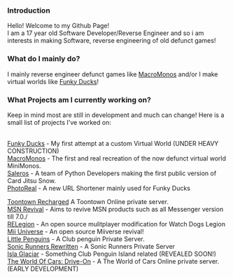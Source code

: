 ### Introduction
Hello! Welcome to my Github Page!<br> I am a 17 year old Software Developer/Reverse Engineer and so i am interests in making Software, reverse engineering of old defunct games!<br>

### What do I mainly do?
I mainly reverse engineer defunct games like <a href="https://github.com/MacroMonos/">MacroMonos</a> and/or I make virtual worlds like <a href="https://funkyducks.ml/">Funky Ducks</a>!

### What Projects am I currently working on?
Keep in mind most are still in development and much can change! Here is a small list of projects I've worked on:<br><br>

<a href="https://funkyducks.ml/">Funky Ducks</a> - My first attempt at a custom Virtual World (UNDER HEAVY CONSTRUCTION)<br>
<a href="https://github.com/MacroMonos/">MacroMonos</a> - The first and real recreation of the now defunct virtual world MiniMonos.<br>
<a href="https://github.com/saleros">Saleros</a> - A team of Python Developers making the first public version of Card Jitsu Snow.<br>
<a href="https://photoreal.cf/">PhotoReal</a> - A new URL Shortener mainly used for Funky Ducks<br>

<a href="https://github.com/Toontown-Recharged">Toontown Recharged</a> A Toontown Online private server.<br>
<a href="https://github.com/MSN-Revival">MSN Revival</a> -  Aims to revive MSN products such as all Messenger version till 7.0./<br>
<a href="https://github.com/re-legion">RELegion</a> - An open source mulitplayer modification for Watch Dogs Legion<br>
<a href="https://discord.gg/eyaE2ywbze">Mii Universe</a> - An open source Miiverse revival!<br>
<a href="https://littlepenguin.ml/">Little Penguins</a> - A Club penguin Private Server.<br>
<a href="https://discord.gg/8u6KBK8cAA">Sonic Runners Rewritten</a> - A Sonic Runners Private Server<br>
<a href="https://github.com/captainqdev/isla-glaciar">Isla Glaciar</a> - Something Club Penguin Island related (REVEALED SOON!)<br>
<a href="https://github.com/World-Of-Cars-Supercharged">The World Of Cars: Drive-On</a> - A The World of Cars Online private server. (EARLY DEVELOPMENT)

<!--
**captainqdev/captainqdev** is a ✨ _special_ ✨ repository because its `README.md` (this file) appears on your GitHub profile.
Here are some ideas to get you started:
- 🔭 I’m currently working on ...
- 🌱 I’m currently learning ...
- 👯 I’m looking to collaborate on ...
- 🤔 I’m looking for help with ...
- 💬 Ask me about ...
- 📫 How to reach me: ...
- 😄 Pronouns: ...
- ⚡ Fun fact: ...
-->

